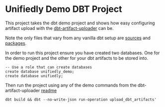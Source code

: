 # Unifiedly Demo DBT Project

This project takes the dbt demo project and shows how easy configuring artifact upload with the [dbt-artifact-uploader](https://github.com/unifiedly-io/dbt-artifact-uploader/) can be.

Note the only files that vary from any vanilla dbt setup are [sources](/models/sources.yml) and [packages](packages.yml).

In order to run this project ensure you have created two databases. One for the demo project and the other for your dbt artifacts to be stored into.

```
-- Use a role that can create databases
create database unifiedly_demo;
create database unifiedly;
```
Then run the project using any of the demo commands from the dbt-artifact-uploader [readme](https://github.com/unifiedly-io/dbt-artifact-uploader/blob/main/README.md) 
```
dbt build && dbt --no-write-json run-operation upload_dbt_artifacts'
```
